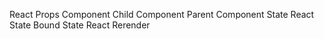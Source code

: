 React Props
Component
Child Component
Parent Component
State
React State
Bound State
React Rerender
